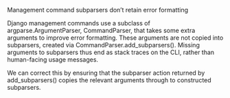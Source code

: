 Management command subparsers don’t retain error formatting

Django management commands use a subclass of argparse.ArgumentParser, CommandParser, that takes some extra arguments to improve error formatting. These arguments are not copied into subparsers, created via CommandParser.add_subparsers(). Missing arguments to subparsers thus end as stack traces on the CLI, rather than human-facing usage messages.

We can correct this by ensuring that the subparser action returned by add_subparsers() copies the relevant arguments through to constructed subparsers.